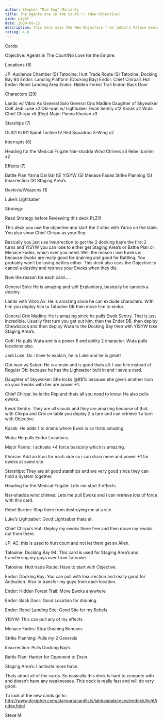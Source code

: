 ```yaml
---
author: Stephen "Mad Dog" Moriarty
title: The Agents are in the Court!!! (New Objective)
side: Light
date: 2000-09-25
description: This deck uses the New Objective from Jabba’s Palace Sealed deck.  This deck uses the objective to retrieve the Non-Unique Aliens and cancel destiny while draining on Endor.
rating: 4.0
---
```

Cards: 

Objective: Agents in The Court/No Love for the Empire.

Locations (8)

JP: Audience Chamber (S)
Tatooine: Hutt Trade Route (S)
Tatooine: Docking Bay 94
Endor: Landing Platform (Docking Bay)
Endor: Chief Chirpa’s Hut
Endor: Rebel Landing Area
Endor: Hidden Forest Trail
Endor: Back Door

Characters (29)

Lando w/ Vibro Ax
General Solo
General Crix Madine
Daughter of Skywalker
CoK
Jedi Luke x2
Obi-wan w/ Lightsaber
Ewok Sentry x12
Kazak x2
Wuta
Chief Chirpa x5 (Rep)
Major Panno
Ithorian x3

Starships (7)

GLIG1
RLIR1
Spiral
Tantive IV
Red Squadron X-Wing x2

Interrupts (6)

Heading for the Medical Frigate
Nar-shadda Wind Chimes x3
Rebel barrier x2

Effects (7)

Battle Plan
Yarna Dal Gal (S)
YISYW (S)
Menace Fades
Strike Planning (S)
Insurrection (S)
Staging Area’s

Devices/Weapons (1)

Luke’s Lightsaber



Strategy: 

Read Strategy before Reviewing this deck PLZ!!!


This deck you use the objective and start the 2 sites with Yarna on the table.	You also show Chief Chirpa as your Rep.

Basically you just use Insurrection to get the 2 docking bay’s the first 2 turns and YISYW you can lose to either get Staging Area’s or Battle Plan or Menace Fades, which ever you need.  Well the reason i use Ewoks is because Ewoks are really good for draining and good for Battling.  You probably won’t be losing battles either.  This deck also uses the Objective to cancel a destiny and retrieve your Ewoks when they die.

Now the reason for each card.....

General Solo:  He is amazing and self Explanitory, basically he cancels a destiny.

Lando with Vibro Ax:  He is amazing since he can exclude characters.  With him you deploy him to Tatooine DB then move him to endor.

General Crix Madine:  He is amazing since he pulls Ewok Sentry.  That is just incredible.  Usually first turn you get out him, then the Endor DB, then deploy Chewbacca and then deploy Wuta to the Docking Bay then with YISYW take Staging Area’s.

CoK:  He pulls Wuta and is a power 6 and ability 2 character.  Wuta pulls locations also.

Jedi Luke:  Do i have to explain, he is Luke and he is great!

Obi-wan w/ Saber:  He is a main and is good thats all.	I use him instead of Regular Obi because he has the Lightsaber built in and i save a card.

Daughter of Skywalker:	She kicks @#$% because she give’s another Icon so your Ewoks with her are power +1.

Chief Chirpa:  he is the Rep and thats all you need to know.  He also pulls ewoks.

Ewok Sentry:  They are all scouts and they are amazing because of that.  with Chirpa and Crix on table you deploy 2 a turn and can retrieve 1 a turn with Objective.

Kazak:	He adds 1 to drains where Ewok is so thats amazing.

Wuta:  He pulls Endor Locations.

Major Panno:  I activate +4 force basically which is amazing.

Ithorian:  Add an Icon for each side so i can drain more and power +1 for ewoks at same site.

Starships:  They are all good starships and are very good since they can hold a System together.

Heading for the Medical Frigate:  Lets me start 3 effects.

Nar-shadda wind chimes:  Lets me pull Ewoks and i can retrieve lots of force with this card.

Rebel Barrier:	Stop them from destroying me at a site.

Luke’s Lightsaber:  Good Lightsaber thats all.

Chief Chirpa’s Hut:  Deploy my ewoks there free and then move my Ewoks out from there.

JP: AC:  this is used to hurt court and not let them get an Alien.

Tatooine: Docking Bay 94:  This card is used for Staging Area’s and transferring my guys over from Tatooine.

Tatooine: Hutt trade Route:  Have to start with Objective.

Endor: Docking Bay:  You can pull with Insurrection and really good for Activation. Also to transfer my guys from each location.

Endor: Hidden Forest Trail:  Move Ewoks anywhere

Endor: Back Door:  Good Location for draining.

Endor: Rebel Landing Site:  Good Site for my Rebels.

YISYW:	This can pull any of my effects

Menace Fades:  Stop Draining Bonuses

Strike Planning:  Pulls my 2 Generals

Insurrection:  Pulls Docking Bay’s.

Battle Plan:  Harder for Opponent to Drain.

Staging Area’s:  I activate more force.

Thats about all of the cards.  So basically this deck is hard to compete with and doesn’t have any weaknesses.  This deck is really fast and will do very good.

To look at the new cards go to: http://www.decipher.com/starwars/cardlists/jabbaspalacesealeddeck/light/index.html

Steve M
